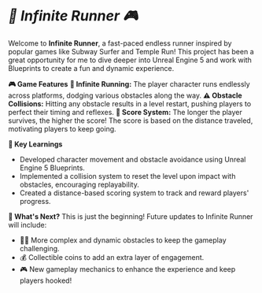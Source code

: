 # ***🚀 Infinite Runner 🎮***

Welcome to **Infinite Runner**, a fast-paced endless runner inspired by popular games like Subway Surfer and Temple Run! This project has been a great opportunity for me to dive deeper into Unreal Engine 5 and work with Blueprints to create a fun and dynamic experience.

**🎮 Game Features**
**🌟 Infinite Running:** The player character runs endlessly across platforms, dodging various obstacles along the way.
**⚠️ Obstacle Collisions:** Hitting any obstacle results in a level restart, pushing players to perfect their timing and reflexes.
**🎯 Score System:** The longer the player survives, the higher the score! The score is based on the distance traveled, motivating players to keep going.

**🧠 Key Learnings**
- Developed character movement and obstacle avoidance using Unreal Engine 5 Blueprints.
- Implemented a collision system to reset the level upon impact with obstacles, encouraging replayability.
- Created a distance-based scoring system to track and reward players' progress.

**🚀 What's Next?**
This is just the beginning! Future updates to Infinite Runner will include:

- 🏃‍♂️ More complex and dynamic obstacles to keep the gameplay challenging.
- 💰 Collectible coins to add an extra layer of engagement.
- 🎮 New gameplay mechanics to enhance the experience and keep players hooked!
